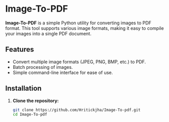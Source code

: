 # Image-To-PDF

**Image-To-PDF** is a simple Python utility for converting images to PDF format. This tool supports various image formats, making it easy to compile your images into a single PDF document.

## Features

- Convert multiple image formats (JPEG, PNG, BMP, etc.) to PDF.
- Batch processing of images.
- Simple command-line interface for ease of use.

## Installation

1. **Clone the repository:**

   ```bash
   git clone https://github.com/Hritickjha/Image-To-pdf.git
   cd Image-To-pdf
